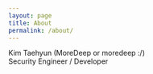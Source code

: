 ```yaml
---
layout: page
title: About
permalink: /about/
---
```


Kim Taehyun (MoreDeep or moredeep :/)  
Security Engineer / Developer  

[jekyll-paper]: https://github.com/ghosind/Jekyll-Paper
[jekyll-paper-issues]: https://github.com/ghosind/Jekyll-Paper/issues
